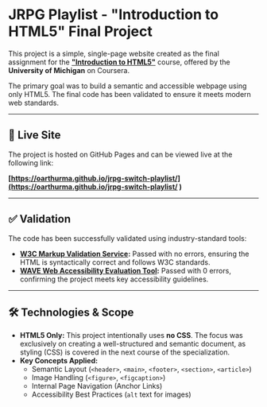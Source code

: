 # JRPG Playlist - "Introduction to HTML5" Final Project

This project is a simple, single-page website created as the final assignment for the **["Introduction to HTML5"](https://www.coursera.org/learn/html )** course, offered by the **University of Michigan** on Coursera.

The primary goal was to build a semantic and accessible webpage using only HTML5. The final code has been validated to ensure it meets modern web standards.

---

## 🚀 Live Site

The project is hosted on GitHub Pages and can be viewed live at the following link:

**[https://oarthurma.github.io/jrpg-switch-playlist/](https://oarthurma.github.io/jrpg-switch-playlist/ )**

---

## ✅ Validation

The code has been successfully validated using industry-standard tools:

*   **[W3C Markup Validation Service](https://validator.w3.org/ ):** Passed with no errors, ensuring the HTML is syntactically correct and follows W3C standards.
*   **[WAVE Web Accessibility Evaluation Tool](https://wave.webaim.org/ ):** Passed with 0 errors, confirming the project meets key accessibility guidelines.

---

## 🛠️ Technologies & Scope

*   **HTML5 Only:** This project intentionally uses **no CSS**. The focus was exclusively on creating a well-structured and semantic document, as styling (CSS) is covered in the next course of the specialization.
*   **Key Concepts Applied:**
    *   Semantic Layout (`<header>`, `<main>`, `<footer>`, `<section>`, `<article>`)
    *   Image Handling (`<figure>`, `<figcaption>`)
    *   Internal Page Navigation (Anchor Links)
    *   Accessibility Best Practices (`alt` text for images)

